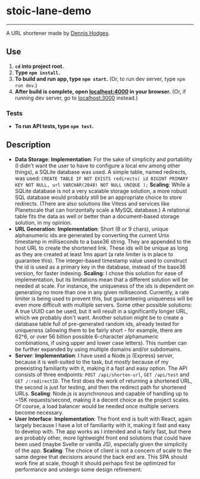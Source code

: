 # stoic-lane-demo
---

A URL shortener made by [Dennis Hodges](https://dennis-hodges.com).

## Use

1. **`cd` into project root.**
2. **Type `npm install`.**
3. **To build and run app, type `npm start`.** (Or, to run dev server, type `npm run dev`.)
4. **After build is complete, open [localhost:4000](http://localhost:4000) in your browser.** (Or, if running dev server, go to [localhost:3000](http://localhost:3000) instead.)

### Tests

* **To run API tests, type `npm test`.**

## Description
* **Data Storage**: 
**Implementation**: For the sake of simplicity and portability (I didn't want the user to have to configure a local env among other things), a SQLite database was used. A simple table, named redirects, was used:
`
CREATE TABLE IF NOT EXISTS redirects(
    id BIGINT PRIMARY KEY NOT NULL,
    url VARCHAR(2048) NOT NULL UNIQUE
  );
`
**Scaling**: While a SQLite database is not a very scalable storage solution, a more robust SQL database would probably still be an appropriate choice to store redirects. (There are also solutions like Vitess and services like Planetscale that can horizontally scale a MySQL database.) A relational table fits the data as well or better than a document-based storage solution, in my opinion.
* **URL Generation**:
**Implementation**: Short (8 or 9 chars), unique alphanumeric ids are generated by converting the current Unix timestamp in milliseconds to a base36 string. They are appended to the host URL to create the shortened link. These ids will be unique as long as they are created at least 1ms apart (a rate limiter is in place to guarantee this). The integer-based timestamp value used to construct the id is used as a primary key in the database, instead of the base36 version, for faster indexing.
**Scaling**: I chose this solution for ease of implementation, but its limitations mean that a different solution will be needed at scale. For instance, the uniqueness of the ids is dependent on generating no more than one in any given millisecond. Currently, a rate limiter is being used to prevent this, but guaranteeing uniqueness will be even more difficult with multiple servers. 
Some other possible solutions: A true UUID can be used, but it will result in a significantly longer URL, which we probably don't want. Another solution might be to create a database table full of pre-generated random ids, already tested for uniqueness (allowing them to be fairly short - for example, there are 62^6, or over 56 billion possible 6-character alphanumeric combinations, if using upper and lower case letters). This number can be further expanded by using multiple domains and/or subdomains.
* **Server**: 
**Implementation**: I have used a Node.js (Express) server, because it is well-suited to the task, but *mostly* because of my preexisting familiarity with it, making it a fast and easy option. The API consists of three endpoints: `POST /api/shorten-url`, `GET /api/test` and `GET /:redirectID`. The first does the work of returning a shortened URL, the second is just for testing, and then the redirect path for shortened URLs.
**Scaling**: Node.js is asynchronous and capable of handling up to ~15K requests/second, making it a decent choice as the project scales. Of course, a load balancer would be needed once multiple servers become necessary.
* **User Interface**:
**Implementation**: The front end is built with React, again largely because I have a lot of familiarity with it, making it fast and easy to develop with. The app works as I intended and is fairly fast, but there are probably other, more lightweight front end solutions that could have been used (maybe Svelte or vanilla JS), especially given the simplicity of the app.
**Scaling**: The choice of client is not a concern of scale to the same degree that decisions around the back end are. This SPA should work fine at scale, though it should perhaps first be optimized for performance and undergo some design refinement.
